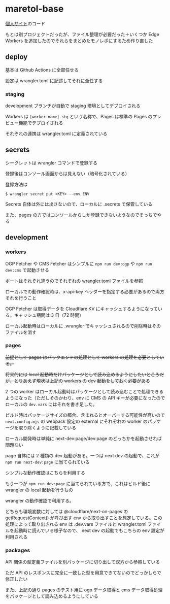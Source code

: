 # maretol-base

[個人サイト](https://www.maretol.xyz)のコード

もとは別プロジェクトだったが、ファイル整理が必要だった＋いくつか Edge Workers を追加したのでそれらをまとめたモノレポにするため作り直した

## deploy

基本は Github Actions に全部任せる

設定は wrangler.toml に記述してそれに全任する

### staging

development ブランチが自動で staging 環境としてデプロイされる

Workers は `[worker-name]-stg` という名称で、Pages は標準の Pages のプレビュー機能でデプロイされる

それぞれの連携は wrangler.toml に定義されている

## secrets

シークレットは wrangler コマンドで登録する

登録後はコンソール画面からは見えない（暗号化されている）

登録方法は

```
$ wrangler secret put <KEY> --env ENV
```

Secrets 自体は外には出さないので、ローカルに .secrets で保管している

また、pages の方ではコンソールからしか登録できないようなのでそっちでやる

## development

### workers

OGP Fetcher や CMS Fetcher はシンプルに `npm run dev:ogp` や `npm run dev:cms` で起動させる

ポートはそれぞれ違うのでそれぞれの wrangler.toml ファイルを参照

ローカルでの動作確認時は、x-api-key ヘッダーを指定する必要があるので両方それを行うこと

OGP Fetcher は取得データを Cloudflare KV にキャッシュするようになっている。キャッシュ期間は 3 日（72 時間）

ローカル起動時はローカルに .wrangler でキャッシュされるので削除時はそのファイルを消す

### pages

~~前提として pages はバックエンドの処理として workers の処理を必要としている。~~

~~将来的には local 起動時だけパッケージとして読み込めるようにしたいところだが、とりあえず現状は上記の workers の dev 起動をしておく必要がある~~

2 つの worker はローカル起動時はパッケージとして読み込むことで処理できるようになった（ただしそのかわり、env に CMS の API キーが必要になったのでローカルの `dev.vars` にはそれを書き足した。

ビルド時はパッケージサイズの都合、含まれるとオーバーする可能性が高いので `next.config.mjs` の webpack 設定の external にそれぞれの worker のパッケージを取り除くように記載している

ローカル開発時は単純に next-dev:page/dev:page のどっちかを起動させれば問題ない

page 自体には 2 種類の dev 起動がある。一つは next dev の起動で、これが `npm run next-dev:page` に当てられている

シンプルな動作確認はこちらを利用する

もう一つが `npm run dev:page` に当てられている方で、これはビルド後に wrangler の local 起動を行うもの

wrangler の動作確認で利用する。

どちらも環境変数に対しては @cloudflare/next-on-pages の getRequestContext() が呼び出す env から取り出すことを想定している。この処理によって取り出される env は .dev.vars ファイルと wrangler.toml ファイルを起動時に読んでいる様子なので、 next dev の起動でもこちらの env 設定が利用される

### packages

API 関係の型定義ファイルを別パッケージに切り出して双方から参照している

ただ API のレスポンスに完全に一致した型を用意できてないのでどっかしらで修正したい

また、上記の通り pages のテスト用に ogp データ取得と cms データ取得処理をパッケージとして読み込めるようにしている
